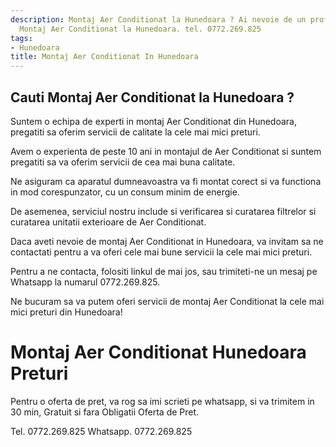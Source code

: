 ```yaml
---
description: Montaj Aer Conditionat la Hunedoara ? Ai nevoie de un profesionist in
  Montaj Aer Conditionat la Hunedoara. tel. 0772.269.825
tags:
- Hunedoara
title: Montaj Aer Conditionat In Hunedoara
---
```



## Cauti Montaj Aer Conditionat la Hunedoara ?

Suntem o echipa de experti in montaj Aer Conditionat din Hunedoara, pregatiti sa oferim servicii de calitate la cele mai mici preturi. 

Avem o experienta de peste 10 ani in montajul de Aer Conditionat si suntem pregatiti sa va oferim servicii de cea mai buna calitate. 

Ne asiguram ca aparatul dumneavoastra va fi montat corect si va functiona in mod corespunzator, cu un consum minim de energie. 

De asemenea, serviciul nostru include si verificarea si curatarea filtrelor si curatarea unitatii exterioare de Aer Conditionat. 

Daca aveti nevoie de montaj Aer Conditionat in Hunedoara, va invitam sa ne contactati pentru a va oferi cele mai bune servicii la cele mai mici preturi. 

Pentru a ne contacta, folositi linkul de mai jos, sau trimiteti-ne un mesaj pe Whatsapp la numarul 0772.269.825. 

Ne bucuram sa va putem oferi servicii de montaj Aer Conditionat la cele mai mici preturi din Hunedoara!

# Montaj Aer Conditionat Hunedoara Preturi
Pentru o oferta de pret, va rog sa imi scrieti pe whatsapp, si va trimitem in 30 min, Gratuit si fara Obligatii Oferta de Pret.

Tel. 0772.269.825
Whatsapp. 0772.269.825